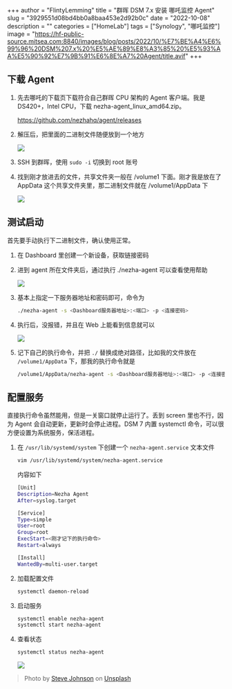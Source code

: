 +++
author = "FlintyLemming"
title = "群晖 DSM 7.x 安装 哪吒监控 Agent"
slug = "3929551d08bd4bb0a8baa453e2d92b0c"
date = "2022-10-08"
description = ""
categories = ["HomeLab"]
tags = ["Synology", "哪吒监控"]
image = "https://hf-public-source.mitsea.com:8840/images/blog/posts/2022/10/%E7%BE%A4%E6%99%96%20DSM%207.x%20%E5%AE%89%E8%A3%85%20%E5%93%AA%E5%90%92%E7%9B%91%E6%8E%A7%20Agent/title.avif"
+++

## 下载 Agent

1. 先去哪吒的下载页下载符合自己群晖 CPU 架构的 Agent 客户端。我是 DS420+，Intel CPU，下载 nezha-agent_linux_amd64.zip。

    <https://github.com/nezhahq/agent/releases>

2. 解压后，把里面的二进制文件随便放到一个地方

    ![](https://hf-public-source.mitsea.com:8840/images/blog/posts/2022/10/%E7%BE%A4%E6%99%96%20DSM%207.x%20%E5%AE%89%E8%A3%85%20%E5%93%AA%E5%90%92%E7%9B%91%E6%8E%A7%20Agent/1.avif)

3. SSH 到群晖，使用 `sudo -i` 切换到 root 账号
4. 找到刚才放进去的文件，共享文件夹一般在 /volume1 下面。刚才我是放在了 AppData 这个共享文件夹里，那二进制文件就在 /volume1/AppData 下

    ![](https://hf-public-source.mitsea.com:8840/images/blog/posts/2022/10/%E7%BE%A4%E6%99%96%20DSM%207.x%20%E5%AE%89%E8%A3%85%20%E5%93%AA%E5%90%92%E7%9B%91%E6%8E%A7%20Agent/2.avif)

## 测试启动

首先要手动执行下二进制文件，确认使用正常。

1. 在 Dashboard 里创建一个新设备，获取链接密码
2. 进到 agent 所在文件夹后，通过执行 ./nezha-agent 可以查看使用帮助

    ![](https://hf-public-source.mitsea.com:8840/images/blog/posts/2022/10/%E7%BE%A4%E6%99%96%20DSM%207.x%20%E5%AE%89%E8%A3%85%20%E5%93%AA%E5%90%92%E7%9B%91%E6%8E%A7%20Agent/3.avif)

3. 基本上指定一下服务器地址和密码即可，命令为

    ```bash
    ./nezha-agent -s <Dashboard服务器地址>:<端口> -p <连接密码>
    ```

4. 执行后，没报错，并且在 Web 上能看到信息就可以

    ![](https://hf-public-source.mitsea.com:8840/images/blog/posts/2022/10/%E7%BE%A4%E6%99%96%20DSM%207.x%20%E5%AE%89%E8%A3%85%20%E5%93%AA%E5%90%92%E7%9B%91%E6%8E%A7%20Agent/4.avif)

5. 记下自己的执行命令，并把 `./` 替换成绝对路径，比如我的文件放在 `/volume1/AppData` 下，那我的执行命令就是

    ```bash
    /volume1/AppData/nezha-agent -s <Dashboard服务器地址>:<端口> -p <连接密码>
    ```

## 配置服务

直接执行命令虽然能用，但是一关窗口就停止运行了。丢到 screen 里也不行，因为 Agent 会自动更新，更新时会停止进程。DSM 7 内置 systemctl 命令，可以很方便设置为系统服务，保活进程。

1. 在 `/usr/lib/systemd/system` 下创建一个 `nezha-agent.service` 文本文件

    ```bash
    vim /usr/lib/systemd/system/nezha-agent.service
    ```

    内容如下

    ```bash
    [Unit]
    Description=Nezha Agent
    After=syslog.target
    
    [Service]
    Type=simple
    User=root
    Group=root
    ExecStart=<刚才记下的执行命令>
    Restart=always
    
    [Install]
    WantedBy=multi-user.target
    ```

2. 加载配置文件

    ```bash
    systemctl daemon-reload
    ```

3. 启动服务

    ```bash
    systemctl enable nezha-agent
    systemctl start nezha-agent
    ```

4. 查看状态

    ```bash
    systemctl status nezha-agent
    ```

    ![](https://hf-public-source.mitsea.com:8840/images/blog/posts/2022/10/%E7%BE%A4%E6%99%96%20DSM%207.x%20%E5%AE%89%E8%A3%85%20%E5%93%AA%E5%90%92%E7%9B%91%E6%8E%A7%20Agent/5.avif)

> Photo by [Steve Johnson](https://unsplash.com/@steve_j?utm_source=unsplash&utm_medium=referral&utm_content=creditCopyText) on [Unsplash](https://unsplash.com/?utm_source=unsplash&utm_medium=referral&utm_content=creditCopyText)
